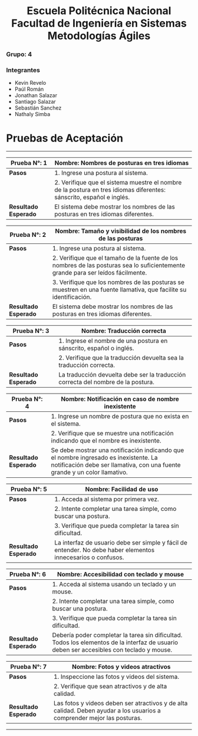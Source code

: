 <h1 align="center">
    Escuela Politécnica Nacional<br>
    Facultad de Ingeniería en Sistemas<br>
    Metodologías Ágiles<br>
</h1>

### Grupo: 4

### Integrantes
- Kevin Revelo
- Paúl Román
- Jonathan Salazar
- Santiago Salazar
- Sebastián Sanchez
- Nathaly Simba

# Pruebas de Aceptación
 ---

| **Prueba N°:** 1| **Nombre:** Nombres de posturas en tres idiomas |
| ------- | - |
| **Pasos** | 1. Ingrese una postura al sistema.|
||2. Verifique que el sistema muestre el nombre de la postura en tres idiomas diferentes: sánscrito, español e inglés. |
| **Resultado Esperado** | El sistema debe mostrar los nombres de las posturas en tres idiomas diferentes. |


| **Prueba N°:** 2 | **Nombre:** Tamaño y visibilidad de los nombres de las posturas |
| ------- | - |
| **Pasos** | 1. Ingrese una postura al sistema.|
||2. Verifique que el tamaño de la fuente de los nombres de las posturas sea lo suficientemente grande para ser leídos fácilmente.
||3. Verifique que los nombres de las posturas se muestren en una fuente llamativa, que facilite su identificación.|
| **Resultado Esperado** | El sistema debe mostrar los nombres de las posturas en tres idiomas diferentes. |

| **Prueba N°:** 3|  **Nombre:** Traducción correcta|
| ------- | - |
| **Pasos** | 1. Ingrese el nombre de una postura en sánscrito, español o inglés.|
|| 2. Verifique que la traducción devuelta sea la traducción correcta.|
| **Resultado Esperado** |La traducción devuelta debe ser la traducción correcta del nombre de la postura.|


| **Prueba N°:** 4 | **Nombre:** Notificación en caso de nombre inexistente|
| ------- | - |
| **Pasos** |1. Ingrese un nombre de postura que no exista en el sistema.|
|| 2. Verifique que se muestre una notificación indicando que el nombre es inexistente.|
| **Resultado Esperado** |Se debe mostrar una notificación indicando que el nombre ingresado es inexistente. La notificación debe ser llamativa, con una fuente grande y un color llamativo.|

| **Prueba N°:** 5 |**Nombre:** Facilidad de uso|
| ------- | - |
| **Pasos** | 1. Acceda al sistema por primera vez.|
|| 2. Intente completar una tarea simple, como buscar una postura.
||3. Verifique que pueda completar la tarea sin dificultad.|
| **Resultado Esperado** |La interfaz de usuario debe ser simple y fácil de entender. No debe haber elementos innecesarios o confusos.|

| **Prueba N°:** 6 | **Nombre:** Accesibilidad con teclado y mouse|
| ------- | - |
| **Pasos** | 1. Acceda al sistema usando un teclado y un mouse.|
|| 2. Intente completar una tarea simple, como buscar una postura.
||3. Verifique que pueda completar la tarea sin dificultad.|
| **Resultado Esperado** |Debería poder completar la tarea sin dificultad. Todos los elementos de la interfaz de usuario deben ser accesibles con teclado y mouse.|

| **Prueba N°:** 7 | **Nombre:** Fotos y videos atractivos|
| ------- | - |
| **Pasos** | 1. Inspeccione las fotos y videos del sistema.|
|| 2. Verifique que sean atractivos y de alta calidad.|
| **Resultado Esperado** |Las fotos y videos deben ser atractivos y de alta calidad. Deben ayudar a los usuarios a comprender mejor las posturas. |

---
